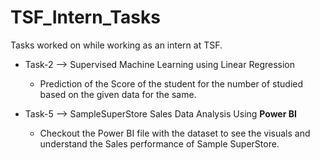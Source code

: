# TSF_Intern_Tasks
Tasks worked on while working as an intern at TSF.

* Task-2  -->  Supervised Machine Learning using Linear Regression
  * Prediction of the Score of the student for the number of studied based on the given data for the same.

* Task-5  -->  SampleSuperStore Sales Data Analysis Using **Power BI**
  * Checkout the Power BI file with the dataset to see the visuals and understand the Sales performance of Sample SuperStore.
